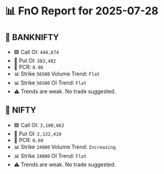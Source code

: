 # 📊 FnO Report for 2025-07-28

## 📘 BANKNIFTY
- 🟦 Call OI: `444,674`
- 🔴 Put OI: `383,482`
- 🔄 PCR: `0.86`
- 📊 Strike `56500` Volume Trend: `Flat`
- 📊 Strike `56500` OI Trend: `Flat`
- ⚠️ Trends are weak. No trade suggested.
## 📘 NIFTY
- 🟦 Call OI: `3,100,662`
- 🔴 Put OI: `2,132,410`
- 🔄 PCR: `0.69`
- 📊 Strike `24800` Volume Trend: `Increasing`
- 📊 Strike `24800` OI Trend: `Flat`
- ⚠️ Trends are weak. No trade suggested.